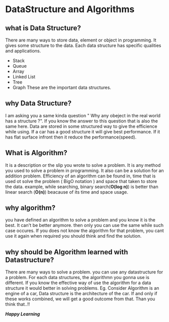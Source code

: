# DataStructure and Algorithms
## what is Data Structure?
There are many ways to store data, element or object in programming. It gives some structure to the data. Each data structure has specific qualities and applications.
- Stack
- Queue
- Array
- Linked List
- Tree 
- Graph
These are the important data structures.
## why Data Structure?
I am asking you a same kinda question " Why any obeject in the real world has a structure ?". If you know the answer to this question that is also the same here. Data are stored in some  structured way to give the efficience while using. If a car has a good structure it will give best performance. If it has flat surface infront then it reduce the performance(speed).
## What is Algorithm?
It is a description or the slip you wrote to solve a problem. It is any method you used to solve a problem in programming. It also can be a solution for an addition problem. Efficiency of an algorithm can be found in, time that is used ot solve the problem ( BigO notation ) and space that taken to store the data. example, while searching, binary search(**O(log n)**) is better than linear search (**O(n)**) beacause of its time and space usage.
## why algorithm?
you have defined an algorithm to solve a problem and you know it is the best. It can't be better anymore. then only you can use the same while such case occures. If you does not know the algorithm for that problem, you cant use it again when required you should think and find the solution.
## why should be Algorithm learned with Datastructure?
There are many ways to solve a problem. you can use any datastructure for a problem. For each data structures, the algorithmn you gonna use is different. If you know the effective way of use the algorithm for a data structure it would better in solving problems. Eg. Consider Algorithm is an engine of a car, Data structure is the architecture  of the car. If and only if these works combined, we will get a good outcome from that. Than you think that..!!

**_Happy Learning_**
